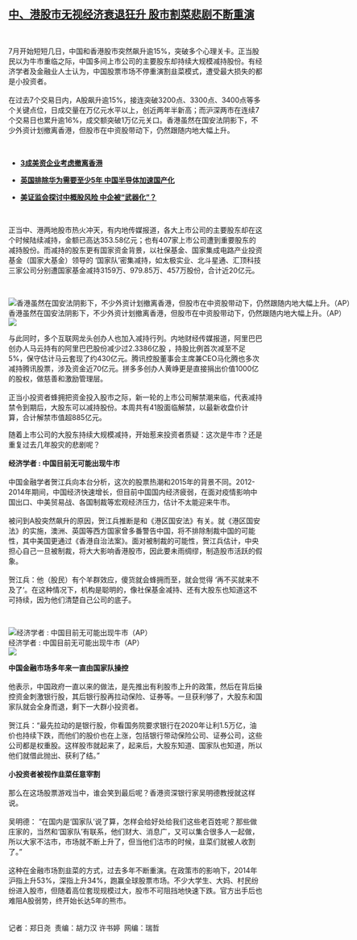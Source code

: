 <!--1594640993000-->
[中、港股市无视经济衰退狂升  股市割菜悲剧不断重演](https://www.rfa.org/mandarin/yataibaodao/jingmao/ac-07132020072341.html)
------

<p> </p><p>7月开始短短几日，中国和香港股市突然飙升逾15%，突破多个心理关卡。正当股民以为牛市重临之际，中国多间上市公司的主要股东却持续大规模减持股份。有经济学者及金融业人士认为，中国股票市场不停重演割韭菜模式，遭受最大损失的都是小投资者。<br/> <br/>在过去7个交易日内，A股飙升逾15%，接连突破3200点、3300点、3400点等多个关键点位，日成交量在万亿元水平以上，创近两年半新高；而沪深两市在连续7个交易日也累升逾16%，成交额突破1万亿元关口。香港虽然在国安法阴影下，不少外资计划撤离香港，但股市在中资股带动下，仍然跟随内地大幅上升。</p><p> </p><ul><li><b><a class="external-link" href="http://www.rfa.org/mandarin/Xinwen/wul0713b-07132020041753.html">3成美资企业考虑撤离香港</a></b></li></ul><ul><li><b><a class="external-link" href="http://www.rfa.org/mandarin/Xinwen/7-07112020163906.html">英国排除华为需要至少5年 中国半导体加速国产化</a></b></li></ul><ul><li><b><a class="external-link" href="http://www.rfa.org/mandarin/yataibaodao/jingmao/hc-07092020104350.html">美证监会探讨中概股风险 中企被“武器化”？</a></b></li></ul><p> </p><p>正当中、港两地股市热火冲天，有内地传媒报道，各大上市公司的主要股东却在这个时候陆续减持，金额已高达353.58亿元；也有407家上市公司遭到重要股东的减持股份。而减持的股东更有国家资金背景，以社保基金、国家集成电路产业投资基金（国家大基金）领导的 ‘国家队’密集减持，如太极实业、北斗星通、汇顶科技三家公司分别遭国家基金减持3159万、979.85万、457万股份，合计近20亿元。</p><p> </p><p><div class="image-inline captioned" style="width:1500px;"><div style="width:1500px;"><img alt="香港虽然在国安法阴影下，不少外资计划撤离香港，但股市在中资股带动下，仍然跟随内地大幅上升。（AP）" src="https://www.rfa.org/mandarin/yataibaodao/jingmao/ac-07132020072341.html/AP_20189112306521.jpg" title="香港虽然在国安法阴影下，不少外资计划撤离香港，但股市在中资股带动下，仍然跟随内地大幅上升。（AP）"/></div><div class="image-caption"><span style="width:1500px;">香港虽然在国安法阴影下，不少外资计划撤离香港，但股市在中资股带动下，仍然跟随内地大幅上升。（AP）</span><span class="copyright"> </span></div><div id="zoomattribute"><a class="single_image" href="/mandarin/yataibaodao/jingmao/ac-07132020072341.html/AP_20189112306521.jpg" title="香港虽然在国安法阴影下，不少外资计划撤离香港，但股市在中资股带动下，仍然跟随内地大幅上升。（AP）"><img src="/rfa_resources/graphics/icon-zoom.png"/></a></div></div></p><p>与此同时，多个互联网龙头创办人也加入减持行列。内地财经传媒报道，阿里巴巴创办人马云持有的阿里巴巴股份减少过2.3386亿股 ，持股比例首次减至不足5%，保守估计马云套现了约430亿元。腾讯控股董事会主席兼CEO马化腾也多次减持腾讯股票，涉及资金近70亿元。拼多多创办人黄峥更是直接捐出价值1000亿的股权，做慈善和激励管理层。<br/> <br/>正当小投资者蜂拥把资金投入股市之际，新一轮的上市公司解禁潮来临，代表减持禁令到期后，大股东可以减持股份。本周共有41股面临解禁，以最新收盘价计算，合计解禁市值超885亿元。</p><p>随着上市公司的大股东持续大规模减持，开始惹来投资者质疑：这次是牛市？还是重复过去几年股灾的悲剧呢？<br/><br/><b>经济学者 : 中国目前无可能出现牛市</b><br/> <br/>中国金融学者贺江兵向本台分析，这次的股票热潮和2015年的背景不同。2012-2014年期间，中国经济快速增长，但目前中国国内经济疲弱，在面对疫情影响中国出口、中美贸易战、各国制裁等宏观经济压力，估计不太能迎来牛市。<br/> <br/>被问到A股突然飙升的原因，贺江兵推断是和《港区国安法》有关。就《港区国安法》的实施，澳洲、英国等西方国家曾多番警告中国，将不排除制裁中国的可能性，其中美国更通过《香港自治法案》。面对被制裁的可能性，贺江兵估计，中央担心自己一旦被制裁，将大大影响香港股市，因此要未雨绸缪，制造股市活跃的假象。<br/> <br/>贺江兵：他（股民）有个羊群效应，傻货就会蜂拥而至，就会觉得 ‘再不买就来不及了‘。在这种情况下，机构是聪明的，像社保基金减持、还有大股东也知道这不可持续，因为他们清楚自己公司的底子。</p><p> </p><p><div class="image-inline captioned" style="width:1500px;"><div style="width:1500px;"><img alt="经济学者 : 中国目前无可能出现牛市（AP）" src="https://www.rfa.org/mandarin/yataibaodao/jingmao/ac-07132020072341.html/AP_20034229337161.jpg" title="经济学者 : 中国目前无可能出现牛市（AP）"/></div><div class="image-caption"><span style="width:1500px;">经济学者 : 中国目前无可能出现牛市（AP）</span><span class="copyright"> </span></div><div id="zoomattribute"><a class="single_image" href="/mandarin/yataibaodao/jingmao/ac-07132020072341.html/AP_20034229337161.jpg" title="经济学者 : 中国目前无可能出现牛市（AP）"><img src="/rfa_resources/graphics/icon-zoom.png"/></a></div></div></p><p><b>中国金融市场多年来一直由国家队操控 </b><br/><br/>他表示，中国政府一直以来的做法，是先推出有利股市上升的政策，然后在背后操控资金刺激银行股，其后银行股再拉动保险、证券等。一旦获利够了，大股东和国家队就会全身而退，剩下一大群小投资者。<br/> <br/>贺江兵：“最先拉动的是银行股，你看国务院要求银行在2020年让利1.5万亿，油价也持续下跌，而他们的股价也在上涨，包括银行带动保险公司、证券公司，这些公司都是权重股。这样股市就起来了，起来后，大股东知道、国家队也知道，所以他们就借此抛出、获利了结。”<br/> <br/><b>小投资者被视作韭菜任意宰割</b><br/><br/>那么在这场股票游戏当中，谁会笑到最后呢？香港资深银行家吴明德教授就这样说。<br/> <br/>吴明德： “在国内是‘国家队’说了算，怎样会给好处给我们这些老百姓呢？那些做庄家的，当然和‘国家队’有联系，他们财大、消息广，又可以集合很多人一起做，所以大家不沽市，市场就不断上升了，但当他们沽市的时候，韭菜们就被人收割了。”<br/> <br/>这种在金融市场割韭菜的方式，过去多年不断重演。在政策市的影响下，2014年沪指上升53%，深指上升34%，跑赢全球股票市场。不少大学生、大妈、村民纷纷进入股市，但随着高位套现规模过大，股市不可阻挡地快速下跌。官方出手后也难阻A股弱势，终开始长达5年的熊市。<br/><br/><br/> 记者：郑日尧  责编：胡力汉 许书婷  网编：瑞哲</p>
